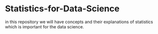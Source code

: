 # Statistics-for-Data-Science
in this repository we will have concepts and their explanations of statistics which is important for the data science.
